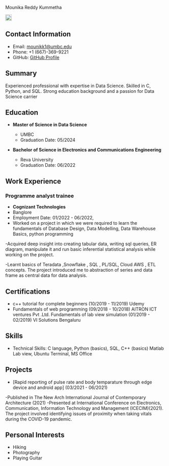 Mounika Reddy Kummetha

<img src="![profilephotomounika](https://github.com/mounikakummetha/Kummetha_MounikaReddy/assets/113267997/06db01b2-8552-4662-b923-85cad4521d20)
.jpeg" width="20">
## Contact Information
- Email: mounikk1@umbc.edu
- Phone: +1 (667)-369-9221
- GitHub: [GitHub Profile](https://github.com/mounikakummetha)

## Summary
Experienced professional with expertise in Data Science. Skilled in C, Python, and SQL. Strong education background and a passion for Data Science carrier 

## Education
- **Master of Science in Data Science**
  - UMBC
  - Graduation Date: 05/2024

- **Bachelor of Science in Electronics and Communications Engineering**
  - Reva University
  - Graduation Date: 06/2022

## Work Experience
### Programme analyst trainee
- **Cognizant Technologies**
- Banglore
- Employment Date: 01/2022 - 06/2022, 
- Worked on a project in which we were required to learn the
fundamentals of Database Design, Data Modelling, Data Warehouse Basics, python programming

-Acquired deep insight into creating tabular data, writing sql queries, ER
diagram, manipulate it and run basic inferential statistical analysis while working on the project.

-Learnt basics of Teradata ,Snowflake , SQL , PL/SQL, Cloud AWS , ETL
concepts. The project introduced me to abstraction of series and data frame as central data for data analysis.


## Certifications
- c++ tutorial for complete beginners (10/2019 - 11/2019)
Udemy
- Fundamentals of web programming (09/2018 - 10/2018)
AITRON ICT ventures Pvt .Ltd.
Fundamentals of lab view simulation (01/2019 - 02/2019)
VI Solutions Bengaluru

## Skills
- Technical Skills: C language, Python (basics), SQL, C++ (basics)
Matlab Lab view, Ubuntu Terminal, MS Office
## Projects
- [Rapid reporting of pulse rate and body temparature through edge
device and android app] (03/2021 - 06/2021)
  
-Published in The New Arch International Journal of Contemporary Architecture
(2021)
-Presented at International Conference on Electronics, Communication,
Information Technology and Management (ICECIM)(2021). The project involved identifying issues of proximity when taking vitals during the COVID-19 pandemic.

## Personal Interests
- Hiking
- Photography
- Playing Guitar


